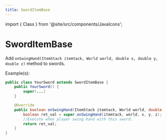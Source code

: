 ```yaml
---
title: SwordItemBase
---
```


import { Class } from '@site/src/components/JavaIcons';

# SwordItemBase <Class/>

Add `onSwingHand(ItemStack itemtack, World world, double x, double y, double z)` method to swords.

Example(s):
```java
public class YourSword extends SwordItemBase {
    public YourSword() {
        super(...)
    }

    @Override
    public boolean onSwingHand(ItemStack itemtack, World world, double x, double y, double z) {
        boolean ret_val = super.onSwingHand(itemtack, world, x, y, z);
        //Execute when player swing hand with this sword.
        return ret_val;
    }
}
```
